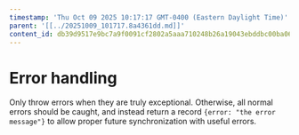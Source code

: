 ```yaml
---
timestamp: 'Thu Oct 09 2025 10:17:17 GMT-0400 (Eastern Daylight Time)'
parent: '[[../20251009_101717.8a4361dd.md]]'
content_id: db39d9517e9bc7a9f0091cf2802a5aaa710248b26a19043ebddbc00ba067bc70
---
```


# Error handling

Only throw errors when they are truly exceptional. Otherwise, all normal errors should be caught, and instead return a record `{error: "the error message"}` to allow proper future synchronization with useful errors.
